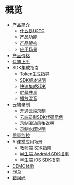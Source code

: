 # 概览

* [产品简介](video/urtc/introduction/index)
    * [什么是URTC](video/urtc/introduction/concept)
    * [产品功能](video/urtc/introduction/functions)
    * [产品架构](video/urtc/introduction/structure)
    * [应用场景](video/urtc/introduction/scenario)
* [产品价格](video/urtc/price)
* [快速上手](video/urtc/quick)
* SDK集成指南
    * [Token生成指导](video/urtc/sdk/token)
    * [SDK版本说明](video/urtc/sdk/Version)
    * [快速集成SDK](video/urtc/sdk/VideoStart)    
    * [屏幕共享](video/urtc/sdk/Video/screenshare)   
    * [播放混音](video/urtc/sdk/Audio/AudioMixing)    
* 云端录制
     * [开通云端录制](video/urtc/cloudRecord/openRecord)  
     * [云端录制SDK代码示例](video/urtc/cloudRecord/RecordStart) 
     * [录制混流风格说明](video/urtc/cloudRecord/RecordLaylout)  
     * [录制水印说明](video/urtc/cloudRecord/RecordWatermark) 
* [质量监控](video/urtc/quality/qualityDocs)
* AI课堂应用场景
     * [教师端 SDK指南](video/urtc/scenarioSDK/AIclass/Teacher)  
     * [学生端 Android SDK指南](video/urtc/scenarioSDK/AIclass/StudentAndriod)  
     * [学生端 iOS SDK指南](video/urtc/scenarioSDK/AIclass/StudentIOS)     
* [DEMO体验](video/urtc/demo)
* [FAQ](video/urtc/faq)
* [错误码](video/urtc/ErrorCode)
   
    
        
